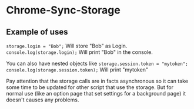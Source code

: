 # Chrome-Sync-Storage 

## Example of uses

`storage.login = "Bob";` Will store "Bob" as Login.
`console.log(storage.login);` Will print "Bob" in the console.

You can also have nested objects like
`storage.session.token = "mytoken";`
`console.log(storage.session.token);` Will print "mytoken"

Pay attention that the storage calls are in facts asynchronous so it can take some time to be updated for other script that use the storage.
But for normal use (like an option page that set settings for a background page) it doesn't causes any problems.